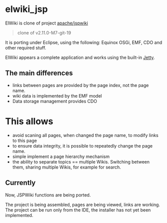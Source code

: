 # elwiki_jsp

ElWiki is clone of project [apache/jspwiki](https://github.com/apache/jspwiki)
> clone of v2.11.0-M7-git-19

It is porting under Eclipse, using the following: Equinox OSGi, EMF, CDO and other required stuff.

ElWiki appears a complete application and works using the built-in [Jetty](https://www.eclipse.org/jetty/).


## The main differences

* links between pages are provided by the page index, not the page name.
* wiki data is implemented by the EMF model
* Data storage management provides CDO


# This allows

* avoid scaning all pages, when changed the page name, to modify links to this page
* to ensure data integrity, it is possible to repeatedly change the page name.
* simple implement a page hierarchy mechanism
* the ability to separate topics == multiple Wikis. Switching between them, sharing multiple Wikis, for example for search.

## Currently

Now, JSPWiki functions are being ported.

The project is being assembled, pages are being viewed, links are working.
The project can be run only from the IDE, the installer has not yet been implemented.
